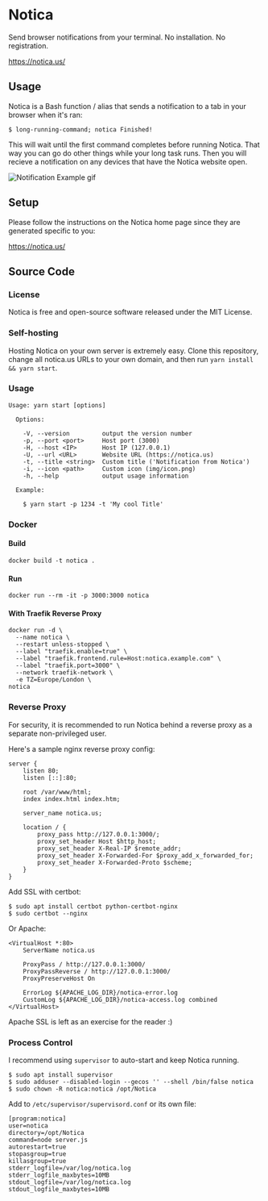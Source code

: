 # Notica
Send browser notifications from your terminal. No installation. No registration.

https://notica.us/

## Usage

Notica is a Bash function / alias that sends a notification to a tab in your browser when it's ran:

```
$ long-running-command; notica Finished!
```

This will wait until the first command completes before running Notica.
That way you can go do other things while your long task runs.
Then you will recieve a notification on any devices that have the Notica website open.

![Notification Example gif](https://i.imgur.com/476ezFy.gif)

## Setup

Please follow the instructions on the Notica home page since they are generated specific to you:

https://notica.us/

## Source Code

### License

Notica is free and open-source software released under the MIT License.

### Self-hosting

Hosting Notica on your own server is extremely easy.
Clone this repository, change all notica.us URLs to your own domain, and then run `yarn install && yarn start`.

### Usage

```text
Usage: yarn start [options]

  Options:

    -V, --version         output the version number
    -p, --port <port>     Host port (3000)
    -H, --host <IP>       Host IP (127.0.0.1)
    -U, --url <URL>       Website URL (https://notica.us)
    -t, --title <string>  Custom title ('Notification from Notica')
    -i, --icon <path>     Custom icon (img/icon.png)
    -h, --help            output usage information

  Example:

    $ yarn start -p 1234 -t 'My cool Title'
```

### Docker
#### Build
```
docker build -t notica .
```
#### Run
```
docker run --rm -it -p 3000:3000 notica
```
#### With Traefik Reverse Proxy
```
docker run -d \
  --name notica \
  --restart unless-stopped \
  --label "traefik.enable=true" \
  --label "traefik.frontend.rule=Host:notica.example.com" \
  --label "traefik.port=3000" \
  --network traefik-network \
  -e TZ=Europe/London \
notica
```

### Reverse Proxy

For security, it is recommended to run Notica behind a reverse proxy as a separate non-privileged user.

Here's a sample nginx reverse proxy config:

```
server {
    listen 80;
    listen [::]:80;

    root /var/www/html;
    index index.html index.htm;

    server_name notica.us;

    location / {
        proxy_pass http://127.0.0.1:3000/;
        proxy_set_header Host $http_host;
        proxy_set_header X-Real-IP $remote_addr;
        proxy_set_header X-Forwarded-For $proxy_add_x_forwarded_for;
        proxy_set_header X-Forwarded-Proto $scheme;
    }
}
```

Add SSL with certbot:

```
$ sudo apt install certbot python-certbot-nginx
$ sudo certbot --nginx
```

Or Apache:

```
<VirtualHost *:80>
    ServerName notica.us

    ProxyPass / http://127.0.0.1:3000/
    ProxyPassReverse / http://127.0.0.1:3000/
    ProxyPreserveHost On

    ErrorLog ${APACHE_LOG_DIR}/notica-error.log
    CustomLog ${APACHE_LOG_DIR}/notica-access.log combined
</VirtualHost>
```

Apache SSL is left as an exercise for the reader :)

### Process Control

I recommend using `supervisor` to auto-start and keep Notica running.

```
$ sudo apt install supervisor
$ sudo adduser --disabled-login --gecos '' --shell /bin/false notica
$ sudo chown -R notica:notica /opt/Notica
```

Add to `/etc/supervisor/supervisord.conf` or its own file:

```
[program:notica]
user=notica
directory=/opt/Notica
command=node server.js
autorestart=true
stopasgroup=true
killasgroup=true
stderr_logfile=/var/log/notica.log
stderr_logfile_maxbytes=10MB
stdout_logfile=/var/log/notica.log
stdout_logfile_maxbytes=10MB
```
